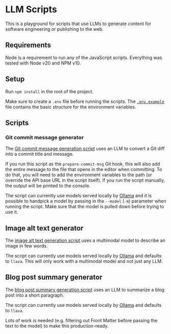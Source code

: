 # LLM Scripts

This is a playground for scripts that use LLMs to generate content for software engineering or publishing to the web. 

## Requirements

Node is a requirement to run any of the JavaScript scripts.
Everything was tested with Node v20 and NPM v10.

## Setup

Run `npm install` in the root of the project.

Make sure to create a `.env` file before running the scripts.
The [`.env.example`](./.env.example) file contains the basic structure for the environment variables.

## Scripts

### Git commit message generator

The [Git commit message generation script](./src/gitCommitMessage.js) uses an LLM to convert a Git diff into a commit title and message.

If you run this script as the `prepare-commit-msg` Git hook, this will also add the entire message to the file that opens in the editor when committing.
To do that, you will need to add the environment variables to the path (or override the API base URL in the script itself).
If you run the script manually, the output will be printed to the console.

The script can currently use models served locally by [Ollama](https://github.com/ollama/ollama) and
it is possible to handpick a model by passing in the `--model` (`-m`) parameter when running the script.
Make sure that the model is pulled down before trying to use it.

## Image alt text generator

The [image alt text generation script](./src/imageAltText.js) uses a multimodal model to describe an image in few words.

The script can currently use models served locally by [Ollama](https://github.com/ollama/ollama) and defaults to `llava`.
This will only work with a multimodal model and not just any LLM.

## Blog post summary generator

The [blog post summary generation script](./src/blogPostSummary.js) uses an LLM to summarize a blog post into a short paragraph.

The script can currently use models served locally by [Ollama](https://github.com/ollama/ollama) and defaults to `llava`.

Lots of work is needed (e.g. filtering out Front Matter before passing the text to the model) to make this production-ready.
